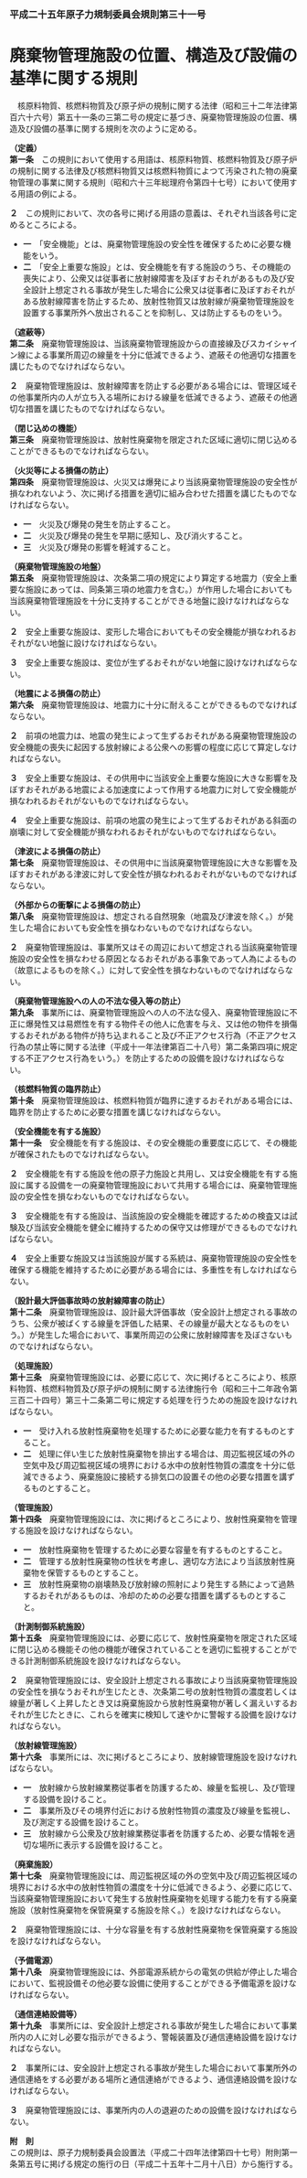 ### 平成二十五年原子力規制委員会規則第三十一号  
# 廃棄物管理施設の位置、構造及び設備の基準に関する規則  
　核原料物質、核燃料物質及び原子炉の規制に関する法律（昭和三十二年法律第百六十六号）第五十一条の三第二号の規定に基づき、廃棄物管理施設の位置、構造及び設備の基準に関する規則を次のように定める。  
  
**（定義）**  
**第一条**　この規則において使用する用語は、核原料物質、核燃料物質及び原子炉の規制に関する法律及び核燃料物質又は核燃料物質によつて汚染された物の廃棄物管理の事業に関する規則（昭和六十三年総理府令第四十七号）において使用する用語の例による。  
  
**２**　この規則において、次の各号に掲げる用語の意義は、それぞれ当該各号に定めるところによる。  
* **一**　「安全機能」とは、廃棄物管理施設の安全性を確保するために必要な機能をいう。  
* **二**　「安全上重要な施設」とは、安全機能を有する施設のうち、その機能の喪失により、公衆又は従事者に放射線障害を及ぼすおそれがあるもの及び安全設計上想定される事故が発生した場合に公衆又は従事者に及ぼすおそれがある放射線障害を防止するため、放射性物質又は放射線が廃棄物管理施設を設置する事業所外へ放出されることを抑制し、又は防止するものをいう。  
  
**（遮蔽等）**  
**第二条**　廃棄物管理施設は、当該廃棄物管理施設からの直接線及びスカイシャイン線による事業所周辺の線量を十分に低減できるよう、遮蔽その他適切な措置を講じたものでなければならない。  
  
**２**　廃棄物管理施設は、放射線障害を防止する必要がある場合には、管理区域その他事業所内の人が立ち入る場所における線量を低減できるよう、遮蔽その他適切な措置を講じたものでなければならない。  
  
**（閉じ込めの機能）**  
**第三条**　廃棄物管理施設は、放射性廃棄物を限定された区域に適切に閉じ込めることができるものでなければならない。  
  
**（火災等による損傷の防止）**  
**第四条**　廃棄物管理施設は、火災又は爆発により当該廃棄物管理施設の安全性が損なわれないよう、次に掲げる措置を適切に組み合わせた措置を講じたものでなければならない。  
* **一**　火災及び爆発の発生を防止すること。  
* **二**　火災及び爆発の発生を早期に感知し、及び消火すること。  
* **三**　火災及び爆発の影響を軽減すること。  
  
**（廃棄物管理施設の地盤）**  
**第五条**　廃棄物管理施設は、次条第二項の規定により算定する地震力（安全上重要な施設にあっては、同条第三項の地震力を含む。）が作用した場合においても当該廃棄物管理施設を十分に支持することができる地盤に設けなければならない。  
  
**２**　安全上重要な施設は、変形した場合においてもその安全機能が損なわれるおそれがない地盤に設けなければならない。  
  
**３**　安全上重要な施設は、変位が生ずるおそれがない地盤に設けなければならない。  
  
**（地震による損傷の防止）**  
**第六条**　廃棄物管理施設は、地震力に十分に耐えることができるものでなければならない。  
  
**２**　前項の地震力は、地震の発生によって生ずるおそれがある廃棄物管理施設の安全機能の喪失に起因する放射線による公衆への影響の程度に応じて算定しなければならない。  
  
**３**　安全上重要な施設は、その供用中に当該安全上重要な施設に大きな影響を及ぼすおそれがある地震による加速度によって作用する地震力に対して安全機能が損なわれるおそれがないものでなければならない。  
  
**４**　安全上重要な施設は、前項の地震の発生によって生ずるおそれがある斜面の崩壊に対して安全機能が損なわれるおそれがないものでなければならない。  
  
**（津波による損傷の防止）**  
**第七条**　廃棄物管理施設は、その供用中に当該廃棄物管理施設に大きな影響を及ぼすおそれがある津波に対して安全性が損なわれるおそれがないものでなければならない。  
  
**（外部からの衝撃による損傷の防止）**  
**第八条**　廃棄物管理施設は、想定される自然現象（地震及び津波を除く。）が発生した場合においても安全性を損なわないものでなければならない。  
  
**２**　廃棄物管理施設は、事業所又はその周辺において想定される当該廃棄物管理施設の安全性を損なわせる原因となるおそれがある事象であって人為によるもの（故意によるものを除く。）に対して安全性を損なわないものでなければならない。  
  
**（廃棄物管理施設への人の不法な侵入等の防止）**  
**第九条**　事業所には、廃棄物管理施設への人の不法な侵入、廃棄物管理施設に不正に爆発性又は易燃性を有する物件その他人に危害を与え、又は他の物件を損傷するおそれがある物件が持ち込まれること及び不正アクセス行為（不正アクセス行為の禁止等に関する法律（平成十一年法律第百二十八号）第二条第四項に規定する不正アクセス行為をいう。）を防止するための設備を設けなければならない。  
  
**（核燃料物質の臨界防止）**  
**第十条**　廃棄物管理施設は、核燃料物質が臨界に達するおそれがある場合には、臨界を防止するために必要な措置を講じなければならない。  
  
**（安全機能を有する施設）**  
**第十一条**　安全機能を有する施設は、その安全機能の重要度に応じて、その機能が確保されたものでなければならない。  
  
**２**　安全機能を有する施設を他の原子力施設と共用し、又は安全機能を有する施設に属する設備を一の廃棄物管理施設において共用する場合には、廃棄物管理施設の安全性を損なわないものでなければならない。  
  
**３**　安全機能を有する施設は、当該施設の安全機能を確認するための検査又は試験及び当該安全機能を健全に維持するための保守又は修理ができるものでなければならない。  
  
**４**　安全上重要な施設又は当該施設が属する系統は、廃棄物管理施設の安全性を確保する機能を維持するために必要がある場合には、多重性を有しなければならない。  
  
**（設計最大評価事故時の放射線障害の防止）**  
**第十二条**　廃棄物管理施設は、設計最大評価事故（安全設計上想定される事故のうち、公衆が被ばくする線量を評価した結果、その線量が最大となるものをいう。）が発生した場合において、事業所周辺の公衆に放射線障害を及ぼさないものでなければならない。  
  
**（処理施設）**  
**第十三条**　廃棄物管理施設には、必要に応じて、次に掲げるところにより、核原料物質、核燃料物質及び原子炉の規制に関する法律施行令（昭和三十二年政令第三百二十四号）第三十二条第二号に規定する処理を行うための施設を設けなければならない。  
* **一**　受け入れる放射性廃棄物を処理するために必要な能力を有するものとすること。  
* **二**　処理に伴い生じた放射性廃棄物を排出する場合は、周辺監視区域の外の空気中及び周辺監視区域の境界における水中の放射性物質の濃度を十分に低減できるよう、廃棄施設に接続する排気口の設置その他の必要な措置を講ずるものとすること。  
  
**（管理施設）**  
**第十四条**　廃棄物管理施設には、次に掲げるところにより、放射性廃棄物を管理する施設を設けなければならない。  
* **一**　放射性廃棄物を管理するために必要な容量を有するものとすること。  
* **二**　管理する放射性廃棄物の性状を考慮し、適切な方法により当該放射性廃棄物を保管するものとすること。  
* **三**　放射性廃棄物の崩壊熱及び放射線の照射により発生する熱によって過熱するおそれがあるものは、冷却のための必要な措置を講ずるものとすること。  
  
**（計測制御系統施設）**  
**第十五条**　廃棄物管理施設には、必要に応じて、放射性廃棄物を限定された区域に閉じ込める機能その他の機能が確保されていることを適切に監視することができる計測制御系統施設を設けなければならない。  
  
**２**　廃棄物管理施設には、安全設計上想定される事故により当該廃棄物管理施設の安全性を損なうおそれが生じたとき、次条第二号の放射性物質の濃度若しくは線量が著しく上昇したとき又は廃棄施設から放射性廃棄物が著しく漏えいするおそれが生じたときに、これらを確実に検知して速やかに警報する設備を設けなければならない。  
  
**（放射線管理施設）**  
**第十六条**　事業所には、次に掲げるところにより、放射線管理施設を設けなければならない。  
* **一**　放射線から放射線業務従事者を防護するため、線量を監視し、及び管理する設備を設けること。  
* **二**　事業所及びその境界付近における放射性物質の濃度及び線量を監視し、及び測定する設備を設けること。  
* **三**　放射線から公衆及び放射線業務従事者を防護するため、必要な情報を適切な場所に表示する設備を設けること。  
  
**（廃棄施設）**  
**第十七条**　廃棄物管理施設には、周辺監視区域の外の空気中及び周辺監視区域の境界における水中の放射性物質の濃度を十分に低減できるよう、必要に応じて、当該廃棄物管理施設において発生する放射性廃棄物を処理する能力を有する廃棄施設（放射性廃棄物を保管廃棄する施設を除く。）を設けなければならない。  
  
**２**　廃棄物管理施設には、十分な容量を有する放射性廃棄物を保管廃棄する施設を設けなければならない。  
  
**（予備電源）**  
**第十八条**　廃棄物管理施設には、外部電源系統からの電気の供給が停止した場合において、監視設備その他必要な設備に使用することができる予備電源を設けなければならない。  
  
**（通信連絡設備等）**  
**第十九条**　事業所には、安全設計上想定される事故が発生した場合において事業所内の人に対し必要な指示ができるよう、警報装置及び通信連絡設備を設けなければならない。  
  
**２**　事業所には、安全設計上想定される事故が発生した場合において事業所外の通信連絡をする必要がある場所と通信連絡ができるよう、通信連絡設備を設けなければならない。  
  
**３**　廃棄物管理施設には、事業所内の人の退避のための設備を設けなければならない。  
  
**附　則**  
この規則は、原子力規制委員会設置法（平成二十四年法律第四十七号）附則第一条第五号に掲げる規定の施行の日（平成二十五年十二月十八日）から施行する。  
  
